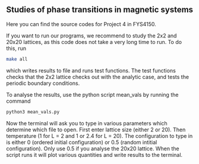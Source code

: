 ## Studies of phase transitions in magnetic systems

Here you can find the source codes for Project 4 in FYS4150.

If you want to run our programs, we recommend to study the 2x2 and 20x20 lattices, as this code does not take a very long time to run. To do this, run

```bash
make all
```

which writes results to file and runs test functions. The test functions checks that the 2x2 lattice checks out with the analytic case, and tests the periodic boundary conditions.

To analyse the results, use the python script mean_vals by running the command 

```bash
python3 mean_vals.py
```

Now the terminal will ask you to type in various parameters which determine which file to open. First enter lattice size (either 2 or 20). Then temperature (1 for L = 2 and 1 or 2.4 for L = 20). The configuration to type in is either 0 (ordered initial configuration) or 0.5 (random intitial configuration). Only use 0.5 if you analyse the 20x20 lattice. When the script runs it will plot various quantities and write results to the terminal.
